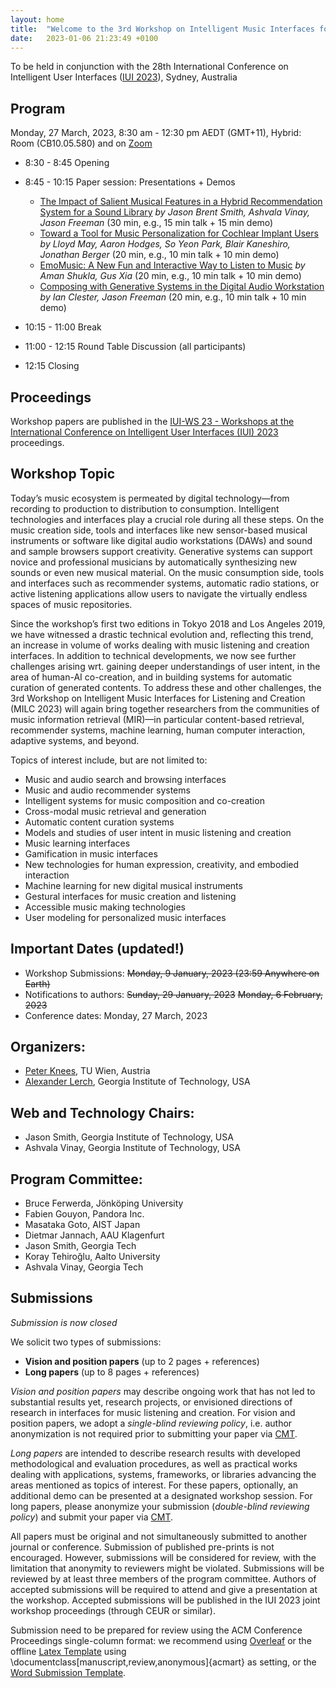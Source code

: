 ```yaml
---
layout: home
title:  "Welcome to the 3rd Workshop on Intelligent Music Interfaces for Listening and Creation (MILC)"
date:   2023-01-06 21:23:49 +0100
---
```


To be held in conjunction with the 28th International Conference on Intelligent User Interfaces ([IUI 2023](http://iui.acm.org/2023/)), Sydney, Australia

## Program

Monday, 27 March, 2023, 8:30 am - 12:30 pm AEDT (GMT+11), Hybrid: Room (CB10.05.580) and on [Zoom](https://tuwien.zoom.us/j/62331607904?pwd=dXJySkY5ZXgzYjdHQkRDMGtCTkxjZz09)

- 8:30 - 8:45 Opening
- 8:45 - 10:15 Paper session: Presentations + Demos
    - [The Impact of Salient Musical Features in a Hybrid Recommendation System for a Sound Library](https://ceur-ws.org/Vol-3359/paper18.pdf) *by Jason Brent Smith, Ashvala Vinay, Jason Freeman* (30 min, e.g., 15 min talk + 15 min demo)
    - [Toward a Tool for Music Personalization for Cochlear Implant Users](https://ceur-ws.org/Vol-3359/paper16.pdf) *by Lloyd May, Aaron Hodges, So Yeon Park, Blair Kaneshiro, Jonathan Berger* (20 min, e.g., 10 min talk + 10 min demo)
    - [EmoMusic: A New Fun and Interactive Way to Listen to Music](https://ceur-ws.org/Vol-3359/paper17.pdf) *by Aman Shukla, Gus Xia* (20 min, e.g., 10 min talk + 10 min demo)
    - [Composing with Generative Systems in the Digital Audio Workstation](https://ceur-ws.org/Vol-3359/paper15.pdf) *by Ian Clester, Jason Freeman* (20 min, e.g., 10 min talk + 10 min demo)
 
- 10:15 - 11:00 Break
- 11:00 - 12:15 Round Table Discussion (all participants)
- 12:15 Closing 

## Proceedings

Workshop papers are published in the [IUI-WS 23 - Workshops at the International Conference on Intelligent User Interfaces (IUI) 2023](https://ceur-ws.org/Vol-3359/) proceedings.


## Workshop Topic
Today’s music ecosystem is permeated by digital technology—from recording to production to distribution to consumption. Intelligent technologies and interfaces play a crucial role during all these steps. On the music creation side, tools and interfaces like new sensor-based musical instruments or software like digital audio workstations (DAWs) and sound and sample browsers support creativity. Generative systems can support novice and professional musicians by automatically synthesizing new sounds or even new musical material. On the music consumption side, tools and interfaces such as recommender systems, automatic radio stations, or active listening applications allow users to navigate the virtually endless spaces of music repositories.

Since the workshop’s first two editions in Tokyo 2018 and Los Angeles 2019, we have witnessed a drastic technical evolution and, reflecting this trend, an increase in volume of works dealing with music listening and creation interfaces. In addition to technical developments, we now see further challenges arising wrt. gaining deeper understandings of user intent, in the area of human-AI co-creation, and in building systems for automatic curation of generated contents. To address these and other challenges, the 3rd Workshop on Intelligent Music Interfaces for Listening and Creation (MILC 2023) will again bring together researchers from the communities of music information retrieval (MIR)—in particular content-based retrieval, recommender systems, machine learning, human computer interaction, adaptive systems, and beyond. 

Topics of interest include, but are not limited to:
- Music and audio search and browsing interfaces
- Music and audio recommender systems
- Intelligent systems for music composition and co-creation
- Cross-modal music retrieval and generation
- Automatic content curation systems
- Models and studies of user intent in music listening and creation
- Music learning interfaces
- Gamification in music interfaces
- New technologies for human expression, creativity, and embodied interaction
- Machine learning for new digital musical instruments 
- Gestural interfaces for music creation and listening
- Accessible music making technologies
- User modeling for personalized music interfaces


## Important Dates (updated!)
- Workshop Submissions: ~~Monday, 9 January, 2023 (23:59 Anywhere on Earth)~~
- Notifications to authors: ~~Sunday, 29 January, 2023~~ ~~Monday, 6 February, 2023~~
- Conference dates: Monday, 27 March, 2023

## Organizers:
- [Peter Knees](https://www.ifs.tuwien.ac.at/~knees/), TU Wien, Austria
- [Alexander Lerch](https://music.gatech.edu/alexander-lerch), Georgia Institute of Technology, USA

## Web and Technology Chairs:
- Jason Smith, Georgia Institute of Technology, USA
- Ashvala Vinay, Georgia Institute of Technology, USA

## Program Committee:
- Bruce Ferwerda, Jönköping University
- Fabien Gouyon, Pandora Inc.
- Masataka Goto, AIST Japan
- Dietmar Jannach, AAU Klagenfurt
- Jason Smith, Georgia Tech
- Koray Tehiroğlu, Aalto University
- Ashvala Vinay, Georgia Tech


## Submissions

*Submission is now closed*

We solicit two types of submissions:

- **Vision and position papers** (up to 2 pages + references)
- **Long papers** (up to 8 pages + references)

*Vision and position papers* may describe ongoing work that has not led to substantial results yet, research projects, or envisioned directions of research in interfaces for music listening and creation. For vision and position papers, we adopt a _single-blind reviewing policy_, i.e. author anonymization is not required prior to submitting your paper via [CMT](https://cmt3.research.microsoft.com/MILC2023/). 

*Long papers* are intended to describe research results with developed methodological and evaluation procedures, as well as practical works dealing with applications, systems, frameworks, or libraries advancing the areas mentioned as topics of interest. For these papers, optionally, an additional demo can be presented at a designated workshop session. For long papers, please anonymize your submission (_double-blind reviewing policy_) and submit your paper via [CMT](https://cmt3.research.microsoft.com/MILC2023/). 

All papers must be original and not simultaneously submitted to another journal or conference. Submission of published pre-prints is not encouraged. However, submissions will be considered for review, with the limitation that anonymity to reviewers might be violated. Submissions will be reviewed by at least three members of the program committee. Authors of accepted submissions will be required to attend and give a presentation at the workshop. Accepted submissions will be published in the IUI 2023 joint workshop proceedings (through CEUR or similar).

Submission need to be prepared for review using the ACM Conference Proceedings single-column format: we recommend using [Overleaf](https://authors.acm.org/proceedings/production-information/overleaf) or the offline [Latex Template](https://authors.acm.org/proceedings/production-information/preparing-your-article-with-latex) using \documentclass[manuscript,review,anonymous]{acmart} as setting, or the [Word Submission Template](https://authors.acm.org/proceedings/production-information/preparing-your-article-with-microsoft-word).
